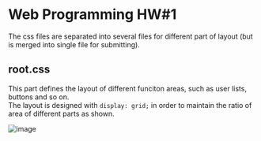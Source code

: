 # Web Programming HW#1

The css files are separated into several files for different part of layout (but is merged into single file for submitting).

## root.css

This part defines the layout of different funciton areas, such as user lists, buttons and so on. <br>
The layout is designed with `display: grid;` in order to maintain the ratio of area of different parts as shown.

![image](https://user-images.githubusercontent.com/58879171/189489599-53c76099-11d3-40c4-bff4-b3179bdb3b68.png)
